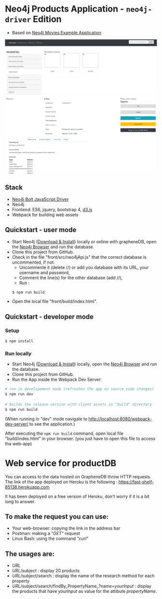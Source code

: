 # Neo4j Products Application - `neo4j-driver` Edition

* Based on [Neo4j Movies Example Application](https://github.com/neo4j-examples/movies-javascript-bolt)


![images of application - search section](./front/img/demo1.png)
![images of application - displayed product section](./front/img/demo2.png)

## Stack

* [Neo4j Bolt JavaScript Driver](https://github.com/neo4j/neo4j-javascript-driver)
* Neo4j
* Frontend: ES6, jquery, bootstrap 4, [d3.js](http://d3js.org/)
* Webpack for building web assets


## Quickstart - user mode

* Start Neo4j ([Download & Install](http://neo4j.com/download)) locally or online with grapheneDB, open the [Neo4j Browser](http://localhost:7474) and run the database.
* Clone this project from GitHub.
* Check in the file "front/src/neo4jApi.js" that the correct database is uncommented, if not:
  - Uncommente it (delete //) or add you database with its URL, your username and password,
  - Comment the line(s) for the other database (add //),
  - Run :
  ```bash
  $ npm run build
  ```
* Open the local file "front/build/index.html".

## Quickstart - developer mode

### Setup

```bash
$ npm install
```

### Run locally

* Start Neo4j ([Download & Install](http://neo4j.com/download)) locally, open the [Neo4j Browser](http://localhost:7474) and run the database.
* Clone this project from GitHub.
* Run the App inside the Webpack Dev Server:

```bash
# run in developement mode (refreshes the app on source code changes)
$ npm run dev

# builds the release version with client assets in "build" directory
$ npm run build
```

(When running in "dev" mode navigate to [http://localhost:8080/webpack-dev-server/](http://localhost:8080/webpack-dev-server/) to see the application.)

After executing the `npm run build` command,  open local file "build/index.html" in your browser. (you just have to open this file to access tha web-app)


# Web service for productDB

You can access to the data hosted on GrapheneDB throw HTTP requests.
The link of the app deployed on Heroku is the following : https://fast-shelf-85138.herokuapp.com

It has been deployed on a free version of Heroku, don't worry if it is a bit long to answer.

## To make the request you can use:
* Your web-browser: copying the link in the address bar
* Postman: making a _"GET"_ request
* Linux Bash: using the command _"curl"_

## The usages are:
* _URL_
* _URL_/subject : display 20 products
* _URL_/subject/search : display the name of the research method for each property
* _URL_/subject/search/findBy_PropertyName_?name=_yourInput_ : display the products that have _yourInput_ as value for the attibute _propertyName_.
